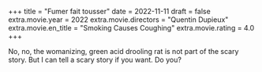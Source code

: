 +++
title = "Fumer fait tousser"
date = 2022-11-11
draft = false
extra.movie.year = 2022
extra.movie.directors = "Quentin Dupieux"
extra.movie.en_title = "Smoking Causes Coughing"
extra.movie.rating = 4.0
+++

No, no, the womanizing, green acid drooling rat is not part of the scary story. But I can tell a scary story if you want. Do you?<!-- more -->